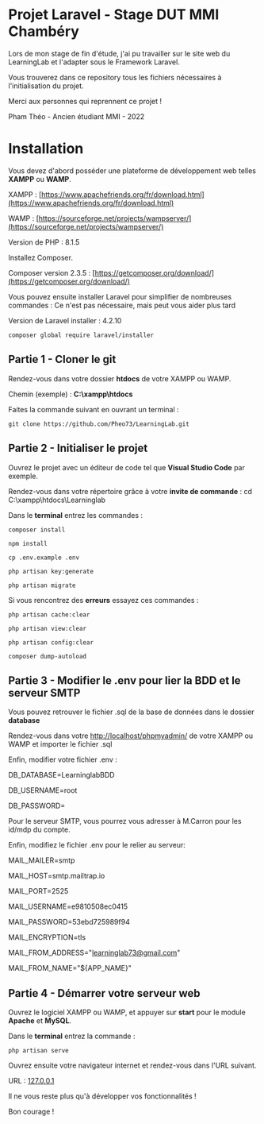 # Projet Laravel - Stage DUT MMI Chambéry

Lors de mon stage de fin d'étude, j'ai pu travailler sur le site web du LearningLab et l'adapter sous le Framework Laravel.

Vous trouverez dans ce repository tous les fichiers nécessaires à l'initialisation du projet.

Merci aux personnes qui reprennent ce projet !

Pham Théo - Ancien étudiant MMI - 2022

# Installation

Vous devez d'abord posséder une plateforme de développement web telles **XAMPP** ou **WAMP**.

XAMPP : [https://www.apachefriends.org/fr/download.html](https://www.apachefriends.org/fr/download.html)

WAMP : [https://sourceforge.net/projects/wampserver/](https://sourceforge.net/projects/wampserver/)

Version de PHP : 8.1.5

Installez Composer.

Composer version 2.3.5 : [https://getcomposer.org/download/](https://getcomposer.org/download/)

Vous pouvez ensuite installer Laravel pour simplifier de nombreuses commandes : Ce n'est pas nécessaire, mais peut vous aider plus tard

Version de Laravel installer : 4.2.10

`composer global require laravel/installer`

## Partie 1 - Cloner le git

Rendez-vous dans votre dossier **htdocs** de votre XAMPP ou WAMP.

Chemin (exemple) : **C:\xampp\htdocs**

Faites la commande suivant en ouvrant un terminal :

`git clone https://github.com/Pheo73/LearningLab.git`

## Partie 2 - Initialiser le projet

Ouvrez le projet avec un éditeur de code tel que **Visual Studio Code** par exemple.

Rendez-vous dans votre répertoire grâce à votre **invite de commande** : cd C:\xampp\htdocs\Learninglab

Dans le **terminal** entrez les commandes :

`composer install`

`npm install`

`cp .env.example .env`

`php artisan key:generate`

`php artisan migrate`

Si vous rencontrez des **erreurs** essayez ces commandes :

`php artisan cache:clear`

`php artisan view:clear`

`php artisan config:clear`

`composer dump-autoload`

## Partie 3 - Modifier le .env pour lier la BDD et le serveur SMTP

Vous pouvez retrouver le fichier .sql de la base de données dans le dossier **database**

Rendez-vous dans votre [http://localhost/phpmyadmin/](http://localhost/phpmyadmin/) de votre XAMPP ou WAMP et importer le fichier .sql

Enfin, modifier votre fichier .env :

DB_DATABASE=LearninglabBDD

DB_USERNAME=root

DB_PASSWORD=

Pour le serveur SMTP, vous pourrez vous adresser à M.Carron pour les id/mdp du compte.

Enfin, modifiez le fichier .env pour le relier au serveur:

MAIL_MAILER=smtp

MAIL_HOST=smtp.mailtrap.io

MAIL_PORT=2525

MAIL_USERNAME=e9810508ec0415

MAIL_PASSWORD=53ebd725989f94

MAIL_ENCRYPTION=tls

MAIL_FROM_ADDRESS="learninglab73@gmail.com"

MAIL_FROM_NAME="${APP_NAME}"

## Partie 4 - Démarrer votre serveur web

Ouvrez le logiciel XAMPP ou WAMP, et appuyer sur **start** pour le module **Apache** et **MySQL**.

Dans le **terminal** entrez la commande :

`php artisan serve`

Ouvrez ensuite votre navigateur internet et rendez-vous dans l'URL suivant.

URL : [127.0.0.1](127.0.0.1)

Il ne vous reste plus qu'à développer vos fonctionnalités !

Bon courage !
